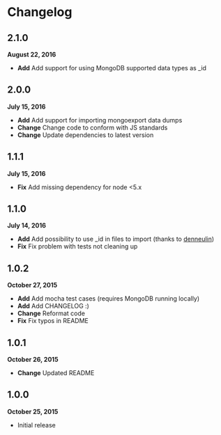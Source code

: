 # Changelog

## 2.1.0
**August 22, 2016**

* **Add** Add support for using MongoDB supported data types as _id

## 2.0.0
**July 15, 2016**

* **Add** Add support for importing mongoexport data dumps
* **Change** Change code to conform with JS standards
* **Change** Update dependencies to latest version

## 1.1.1
**July 15, 2016**

* **Fix** Add missing dependency for node <5.x

## 1.1.0
**July 14, 2016**

* **Add** Add possibility to use _id in files to import (thanks to [denneulin](https://github.com/denneulin))
* **Fix** Fix problem with tests not cleaning up

## 1.0.2
**October 27, 2015**

* **Add** Add mocha test cases (requires MongoDB running locally)
* **Add** Add CHANGELOG :)
* **Change** Reformat code
* **Fix** Fix typos in README

## 1.0.1
**October 26, 2015**

* **Change** Updated README

## 1.0.0
**October 25, 2015**

* Initial release
